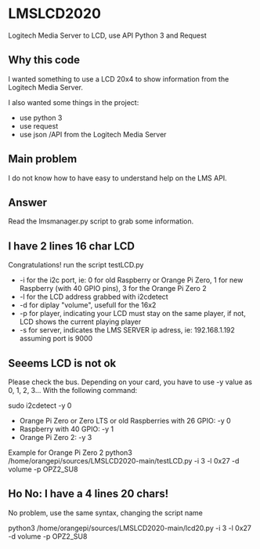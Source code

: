# LMSLCD2020
Logitech Media Server to LCD, use API Python 3 and Request

## Why this code
I wanted something to use a LCD 20x4 to show information from the Logitech Media Server.

I also wanted some things in the project:
* use python 3
* use request
* use json /API from the Logitech Media Server

## Main problem
I do not know how to have easy to understand help on the LMS API.

## Answer
Read the lmsmanager.py script to grab some information.


## I have 2 lines 16 char LCD

Congratulations! run the script testLCD.py
* -i for the i2c port, ie: 0 for old Raspberry or Orange Pi Zero, 1 for new Raspberry (with 40 GPIO pins), 3 for the Orange Pi Zero 2
* -l for the LCD address grabbed with i2cdetect
* -d for diplay "volume", usefull for the 16x2
* -p for player, indicating your LCD must stay on the same player, if not, LCD shows the current playing player
* -s for server, indicates the LMS SERVER ip adress, ie: 192.168.1.192 assuming port is 9000 

## Seeems LCD is not ok

Please check the bus. Depending on your card, you have to use -y value as 0, 1, 2, 3... With the following command:

sudo i2cdetect -y 0

* Orange Pi Zero or Zero LTS or old Raspberries with 26 GPIO: -y 0
* Raspberry with 40 GPIO: -y 1
* Orange Pi Zero 2: -y 3


Example for Orange Pi Zero 2
python3 /home/orangepi/sources/LMSLCD2020-main/testLCD.py -i 3 -l 0x27 -d volume -p OPZ2_SU8

## Ho No: I have a 4 lines 20 chars!
No problem, use the same syntax, changing the script name

python3 /home/orangepi/sources/LMSLCD2020-main/lcd20.py -i 3 -l 0x27 -d volume -p OPZ2_SU8

